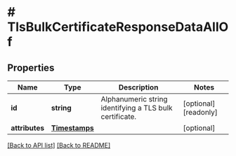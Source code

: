# # TlsBulkCertificateResponseDataAllOf

## Properties

Name | Type | Description | Notes
------------ | ------------- | ------------- | -------------
**id** | **string** | Alphanumeric string identifying a TLS bulk certificate. | [optional] [readonly] 
**attributes** | [**Timestamps**](Timestamps.md) |  | [optional] 


[[Back to API list]](../../README.md#endpoints) [[Back to README]](../../README.md)
